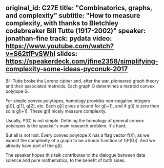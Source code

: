 original_id: C27E
title: "Combinatorics, graphs, and complexity"
subtitle: "How to measure complexity, with thanks to Bletchley codebreaker Bill Tutte (1917-2002)"
speaker: jonathan-fine
track: pydata
video: https://www.youtube.com/watch?v=S62tfPvSWhI
slides: https://speakerdeck.com/jfine2358/simplifying-complexity-some-ideas-pyconuk-2017
---
Bill Tutte broke the Lorenz cipher and, after the war, pioneered graph theory and their associated matroids. Each graph G determines a matroid convex polytope G.

For simple convex polytopes, homology provides non-negative integers g[0], g[1], g[2], etc. Each g[i] gives a bound for g[i+1], and if g[i] is zero then so is g[i+1]. These g[i] nicely measure complexity.

Usually, P(G) is not simple. Defining the homology of general convex polytopes is the speaker's main research problem. It's hard.

But all is not lost. Every convex polytope X has a flag vector f(X), as we expect the complexity of a graph to be a linear function of f(P(G)). And we already have part of the g[i].

The speaker hopes this talk contributes to the dialogue between data science and pure mathematics, to the benefit of both sides.